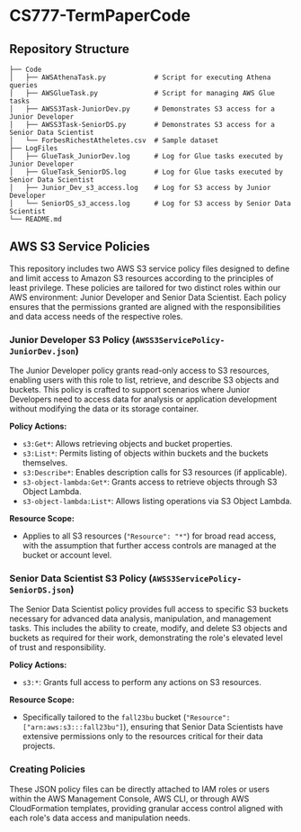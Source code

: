 # CS777-TermPaperCode
## Repository Structure
```
├── Code
│   ├── AWSAthenaTask.py            # Script for executing Athena queries
│   ├── AWSGlueTask.py              # Script for managing AWS Glue tasks
│   ├── AWSS3Task-JuniorDev.py      # Demonstrates S3 access for a Junior Developer
│   ├── AWSS3Task-SeniorDS.py       # Demonstrates S3 access for a Senior Data Scientist
│   └── ForbesRichestAtheletes.csv  # Sample dataset
├── LogFiles
│   ├── GlueTask_JuniorDev.log      # Log for Glue tasks executed by Junior Developer
│   ├── GlueTask_SeniorDS.log       # Log for Glue tasks executed by Senior Data Scientist
│   ├── Junior_Dev_s3_access.log    # Log for S3 access by Junior Developer
│   └── SeniorDS_s3_access.log      # Log for S3 access by Senior Data Scientist
└── README.md
```

## AWS S3 Service Policies

This repository includes two AWS S3 service policy files designed to define and limit access to Amazon S3 resources according to the principles of least privilege. These policies are tailored for two distinct roles within our AWS environment: Junior Developer and Senior Data Scientist. Each policy ensures that the permissions granted are aligned with the responsibilities and data access needs of the respective roles.

### Junior Developer S3 Policy (`AWSS3ServicePolicy-JuniorDev.json`)

The Junior Developer policy grants read-only access to S3 resources, enabling users with this role to list, retrieve, and describe S3 objects and buckets. This policy is crafted to support scenarios where Junior Developers need to access data for analysis or application development without modifying the data or its storage container.

**Policy Actions:**
- `s3:Get*`: Allows retrieving objects and bucket properties.
- `s3:List*`: Permits listing of objects within buckets and the buckets themselves.
- `s3:Describe*`: Enables description calls for S3 resources (if applicable).
- `s3-object-lambda:Get*`: Grants access to retrieve objects through S3 Object Lambda.
- `s3-object-lambda:List*`: Allows listing operations via S3 Object Lambda.

**Resource Scope:**
- Applies to all S3 resources (`"Resource": "*"`) for broad read access, with the assumption that further access controls are managed at the bucket or account level.

### Senior Data Scientist S3 Policy (`AWSS3ServicePolicy-SeniorDS.json`)

The Senior Data Scientist policy provides full access to specific S3 buckets necessary for advanced data analysis, manipulation, and management tasks. This includes the ability to create, modify, and delete S3 objects and buckets as required for their work, demonstrating the role's elevated level of trust and responsibility.

**Policy Actions:**
- `s3:*`: Grants full access to perform any actions on S3 resources.

**Resource Scope:**
- Specifically tailored to the `fall23bu` bucket (`"Resource": ["arn:aws:s3:::fall23bu"]`), ensuring that Senior Data Scientists have extensive permissions only to the resources critical for their data projects.

### Creating Policies

These JSON policy files can be directly attached to IAM roles or users within the AWS Management Console, AWS CLI, or through AWS CloudFormation templates, providing granular access control aligned with each role's data access and manipulation needs.
